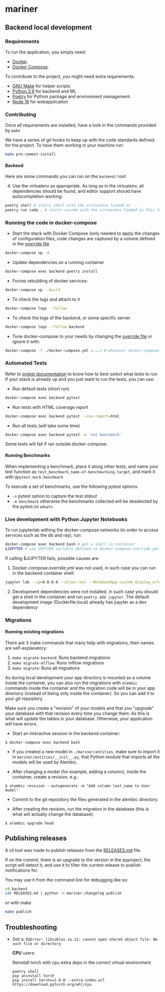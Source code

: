 # mariner

## Backend local development

### Requirements

To run the application, you simply need:

- [Docker](https://www.docker.com/).
- [Docker Compose](https://docs.docker.com/compose/install/).

To contribute to the project, you might need extra requirements:

- [GNU Make](https://www.gnu.org/software/make/) for helper scripts
- [Python 3.9](https://www.python.org/downloads/) for backend and ML
- [Poetry](https://python-poetry.org/) for Python package and environment management.
- [Node 16](https://nodejs.org/en/download) for webapplication

### Contributing

Once all requirements are installed, have a look in the commands provided by `make`

We have a series of git hooks to keep up with the code standards defined for the project.
To have them working in your machine run:

```bash
make pre-commit-install
```

#### Backend

Here are some commands you can run on the `backend/` root

4. Use the virtualenv as appropriate. As long as in the virtualenv, all dependencies should be found, and editor support should have autocompletion working:

```bash
poetry shell # starts shell with the virtualenv loaded or ...
poetry run code . # starts vscode with the virtualenv loaded in this folder
```

### Running the code in docker-compose

- Start the stack with Docker Compose (only needed to apply the changes of configuration files, code changes are captured by a volume defined in the [override file](./docker-compose.override.yml)

```bash
docker-compose up -d
```

- Update dependencies on a running container

```bash
docker-compose exec backend poetry install
```

- Forces rebuilding of docker services:

```bash
docker-compose up --build
```

- To check the logs and attach to it

```bash
docker-compose logs --follow
```

- To check the logs of the backend, or some specific server

```bash
docker-compose logs --follow backend
```

- Tune docker-compose to your needs by changing the [override file](./docker-compose.override.yml) or ignore it with:

```bash
docker-compose -f ./docker-compose.yml <...> # whatever docker-compose commad you'd like to run without being overwritten by override file
```

### Automated Tests

Refer to [pytest documentation](https://docs.pytest.org/en/7.2.x/) to know how to best select what tests to run
If your stack is already up and you just want to run the tests, you can use:

- Run default tests (short run)

```bash
docker-compose exec backend pytest
```

- Run tests with HTML coverage report

```bash
docker-compose exec backend pytest --cov-report=html
```

- Run all tests (will take some time)

```bash
docker-compose exec backend pytest -m 'not benchmark'
```

Some tests will fail if ran outside docker-compose.

#### Running Benchmarks

When implementing a benchmark, place it along other tests, and name your test function as `test_benchmark_name-of-benchmarking-target`, and mark it with `@pytest.mark.benchmark`

To execute a set of benchmarks, use the following pytest options:

- `-s` pytest option to capture the test stdout
- `-m benchmark` otherwise the benchmarks collected will be deselected by the pytest.ini `adopts`

### Live development with Python Jupyter Notebooks

To run jupyterlab withing the docker-compose networks (in order to access services such as the db and ray), run:

```bash
docker-compose exec backend bash # get a shell in container
$JUPYTER # use JUPYTER variable defined in docker-compose.override.yml
```

If calling $JUPYTER fails, possible causes are:

1. Docker-compose.override.yml was not used, in such case you can run in the backend container shell:

```bash
jupyter lab --ip=0.0.0.0 --allow-root --NotebookApp.custom_display_url=http://127.0.0.1:8888
```

2. Development dependencies were not installed, in such case you should
   get a shell in the container and run `poetry add jupyter`. The default
   development image (Dockerfile.local) already has jupyter as a dev dependency

### Migrations

#### Running existing migrations

There are 3 make commands that many help with migrations, their names are self-explanatory:

1. `make migrate-backend`: Runs backend migrations
1. `make migrate-mlflow`: Runs mlflow migrations
1. `make migrate`: Runs all migrations

As during local development your app directory is mounted as a volume inside the container, you can also run the migrations with `alembic` commands inside the container and the migration code will be in your app directory (instead of being only inside the container). So you can add it to your git repository.

Make sure you create a "revision" of your models and that you "upgrade" your database with that revision every time you change them. As this is what will update the tables in your database. Otherwise, your application will have errors.

- Start an interactive session in the backend container:

```console
$ docker-compose exec backend bash
```

- If you created a new model in `./mariner/entities`, make sure to import it in `mariner/entities/__init__.py`, that Python module that imports all the models will be used by Alembic.

- After changing a model (for example, adding a column), inside the container, create a revision, e.g.:

```console
$ alembic revision --autogenerate -m "Add column last_name to User model"
```

- Commit to the git repository the files generated in the alembic directory.

- After creating the revision, run the migration in the database (this is what will actually change the database):

```console
$ alembic upgrade head
```

## Publishing releases

A cli tool was made to publish releases from the [RELEASES.md](./RELEASES.md) file.

If on the commit, there is an upgrade to the version in the pyproject, the script will
detect it, and use it to filter the current release to publish notifications for.

You may use it from the command line for debugging like so:

```bash
cd backend
cat RELEASES.md | python -m mariner.changelog publish
```

or with make

```bash
make publish
```

## Troubleshooting

- Got a: `OSError: libcublas.so.11: cannot open shared object file: No such file or directory`

  **CPU** users:

  Reinstall torch with cpu extra deps in the correct virtual environment

  ```
  poetry shell
  pip uninstall torch
  pip install torch==2.0.0 --extra-index-url https://download.pytorch.org/whl/cpu
  ```
